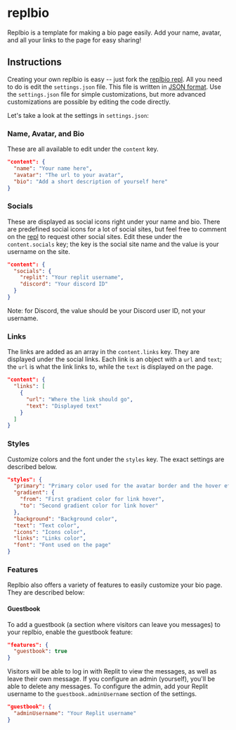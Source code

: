 # replbio

Replbio is a template for making a bio page easily. Add your name, avatar, and all your links to the page for easy sharing!

## Instructions

Creating your own replbio is easy -- just fork the [replbio repl](https://replit.com/@MaggieLiu1/replbio). All you need to do is edit the `settings.json` file. This file is written in [JSON format](https://developer.mozilla.org/en-US/docs/Learn/JavaScript/Objects/JSON). Use the `settings.json` file for simple customizations, but more advanced customizations are possible by editing the code directly.

Let's take a look at the settings in `settings.json`:

### Name, Avatar, and Bio
These are all available to edit under the `content` key.
```json
"content": {
  "name": "Your name here",
  "avatar": "The url to your avatar",
  "bio": "Add a short description of yourself here"
}
```

### Socials
These are displayed as social icons right under your name and bio. There are predefined social icons for a lot of social sites, but feel free to comment on the [repl](https://replit.com/@MaggieLiu1/replbio) to request other social sites. Edit these under the `content.socials` key; the key is the social site name and the value is your username on the site.
```json 
"content": {
  "socials": {
    "replit": "Your replit username",
    "discord": "Your discord ID"
  }
}
```
Note: for Discord, the value should be your Discord user ID, not your username.

### Links
The links are added as an array in the `content.links` key. They are displayed under the social links. Each link is an object with a `url` and `text`; the `url` is what the link links to, while the `text` is displayed on the page.
```json
"content": {
  "links": [
    {
      "url": "Where the link should go",
      "text": "Displayed text"
    }
  ]
}
```

### Styles
Customize colors and the font under the `styles` key. The exact settings are described below.
```json
"styles": {
  "primary": "Primary color used for the avatar border and the hover effect for socials.",
  "gradient": {
    "from": "First gradient color for link hover",
    "to": "Second gradient color for link hover"
  },
  "background": "Background color",
  "text": "Text color",
  "icons": "Icons color",
  "links": "Links color",
  "font": "Font used on the page"
}
```

### Features

Replbio also offers a variety of features to easily customize your bio page. They are described below:

#### Guestbook

To add a guestbook (a section where visitors can leave you messages) to your replbio, enable the guestbook feature:
```json
"features": {
  "guestbook": true
}
```

Visitors will be able to log in with Replit to view the messages, as well as leave their own message. 
If you configure an admin (yourself), you'll be able to delete any messages. 
To configure the admin, add your Replit username to the `guestbook.adminUsername` section of the settings.
```json
"guestbook": {
  "adminUsername": "Your Replit username"
}
```